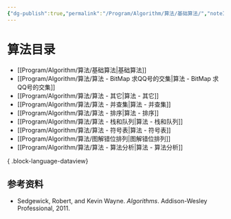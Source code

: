 ```yaml
---
{"dg-publish":true,"permalink":"/Program/Algorithm/算法/基础算法/","noteIcon":""}
---
```


# 算法目录

- [[Program/Algorithm/算法/基础算法\|基础算法]]
- [[Program/Algorithm/算法/算法 - BitMap 求QQ号的交集\|算法 - BitMap 求QQ号的交集]]
- [[Program/Algorithm/算法/算法 - 其它\|算法 - 其它]]
- [[Program/Algorithm/算法/算法 - 并查集\|算法 - 并查集]]
- [[Program/Algorithm/算法/算法 - 排序\|算法 - 排序]]
- [[Program/Algorithm/算法/算法 - 栈和队列\|算法 - 栈和队列]]
- [[Program/Algorithm/算法/算法 - 符号表\|算法 - 符号表]]
- [[Program/Algorithm/算法/图解错位排列\|图解错位排列]]
- [[Program/Algorithm/算法/算法 - 算法分析\|算法 - 算法分析]]

{ .block-language-dataview}

## 参考资料

- Sedgewick, Robert, and Kevin Wayne. _Algorithms_. Addison-Wesley Professional, 2011.
